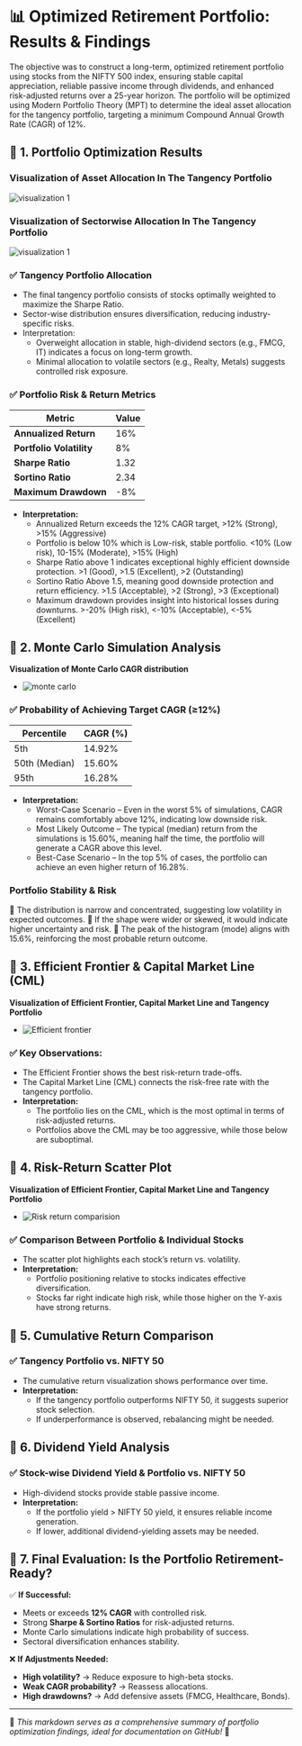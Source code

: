 # 📊 **Optimized Retirement Portfolio: Results & Findings**
The objective was to construct a long-term, optimized retirement portfolio using stocks from the NIFTY 500 index, ensuring stable capital appreciation, reliable passive income through dividends, and enhanced risk-adjusted returns over a 25-year horizon. The portfolio will be optimized using Modern Portfolio Theory (MPT) to determine the ideal asset allocation for the tangency portfolio, targeting a minimum Compound Annual Growth Rate (CAGR) of 12%.
## 🔹 **1. Portfolio Optimization Results**
### Visualization of Asset Allocation In The Tangency Portfolio
![visualization 1](result/tangency_portfolio_asset_allocation.png)
### Visualization of Sectorwise Allocation In The Tangency Portfolio
![visualization 1](result/tangency_portfolio_sector_allocation.png)
### ✅ **Tangency Portfolio Allocation**
- The final tangency portfolio consists of stocks optimally weighted to maximize the Sharpe Ratio.
- Sector-wise distribution ensures diversification, reducing industry-specific risks.
- Interpretation:
  - Overweight allocation in stable, high-dividend sectors (e.g., FMCG, IT) indicates a focus on long-term growth.
  - Minimal allocation to volatile sectors (e.g., Realty, Metals) suggests controlled risk exposure.

### ✅ **Portfolio Risk & Return Metrics**
| Metric                  | Value  |
|------------------------|--------|
| **Annualized Return**  | 16%    |
| **Portfolio Volatility** | 8%    |
| **Sharpe Ratio**       | 1.32     |
| **Sortino Ratio**      | 2.34     |
| **Maximum Drawdown**   | -8%    |

- **Interpretation:**
  - Annualized Return exceeds the 12% CAGR target,  >12% (Strong), >15% (Aggressive)
  - Portfolio is below 10% which is Low-risk, stable portfolio. <10% (Low risk), 10-15% (Moderate), >15% (High)
  - Sharpe Ratio above 1 indicates exceptional highly efficient downside protection. >1 (Good), >1.5 (Excellent), >2 (Outstanding)
  - Sortino Ratio Above 1.5, meaning good downside protection and return efficiency. >1.5 (Acceptable), >2 (Strong), >3 (Exceptional)
  - Maximum drawdown provides insight into historical losses during downturns. >-20% (High risk), <-10% (Acceptable), <-5% (Excellent)

## 🔹 **2. Monte Carlo Simulation Analysis**
**Visualization of Monte Carlo CAGR distribution**
  - ![monte carlo](result/montecarlo_interpretation.png)

### ✅ **Probability of Achieving Target CAGR (≥12%)** 
| Percentile | CAGR (%) |
|------------|----------|
| 5th       | 14.92%      |
| 50th (Median) | 15.60% |
| 95th      | 16.28%      |

- **Interpretation:**
  - Worst-Case Scenario – Even in the worst 5% of simulations, CAGR remains comfortably above 12%, indicating low downside risk.
  - Most Likely Outcome – The typical (median) return from the simulations is 15.60%, meaning half the time, the portfolio will generate a CAGR above this level.
  - Best-Case Scenario – In the top 5% of cases, the portfolio can achieve an even higher return of 16.28%.
  
### Portfolio Stability & Risk
🔹 The distribution is narrow and concentrated, suggesting low volatility in expected outcomes.
🔹 If the shape were wider or skewed, it would indicate higher uncertainty and risk.
🔹 The peak of the histogram (mode) aligns with 15.6%, reinforcing the most probable return outcome.

## 🔹 **3. Efficient Frontier & Capital Market Line (CML)**
**Visualization of Efficient Frontier, Capital Market Line and Tangency Portfolio**
  - ![Efficient frontier](result/efficient_frontier_with_tp&cml.png)
### ✅ **Key Observations:**
- The Efficient Frontier shows the best risk-return trade-offs.
- The Capital Market Line (CML) connects the risk-free rate with the tangency portfolio.
- **Interpretation:**
  - The portfolio lies on the CML, which is the most optimal in terms of risk-adjusted returns.
  - Portfolios above the CML may be too aggressive, while those below are suboptimal.

## 🔹 **4. Risk-Return Scatter Plot**
**Visualization of Efficient Frontier, Capital Market Line and Tangency Portfolio**
  - ![Risk return comparision](result/result/risk_return_scatter_plot.png)

### ✅ **Comparison Between Portfolio & Individual Stocks**
- The scatter plot highlights each stock’s return vs. volatility.
- **Interpretation:**
  - Portfolio positioning relative to stocks indicates effective diversification.
  - Stocks far right indicate high risk, while those higher on the Y-axis have strong returns.

## 🔹 **5. Cumulative Return Comparison**

### ✅ **Tangency Portfolio vs. NIFTY 50**
- The cumulative return visualization shows performance over time.
- **Interpretation:**
  - If the tangency portfolio outperforms NIFTY 50, it suggests superior stock selection.
  - If underperformance is observed, rebalancing might be needed.

## 🔹 **6. Dividend Yield Analysis**

### ✅ **Stock-wise Dividend Yield & Portfolio vs. NIFTY 50**
- High-dividend stocks provide stable passive income.
- **Interpretation:**
  - If the portfolio yield > NIFTY 50 yield, it ensures reliable income generation.
  - If lower, additional dividend-yielding assets may be needed.

## 🔹 **7. Final Evaluation: Is the Portfolio Retirement-Ready?**

✅ **If Successful:**
- Meets or exceeds **12% CAGR** with controlled risk.
- Strong **Sharpe & Sortino Ratios** for risk-adjusted returns.
- Monte Carlo simulations indicate high probability of success.
- Sectoral diversification enhances stability.

❌ **If Adjustments Needed:**
- **High volatility?** → Reduce exposure to high-beta stocks.
- **Weak CAGR probability?** → Reassess allocations.
- **High drawdowns?** → Add defensive assets (FMCG, Healthcare, Bonds).

---

📌 *This markdown serves as a comprehensive summary of portfolio optimization findings, ideal for documentation on GitHub!* 🚀
